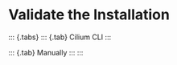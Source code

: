 Validate the Installation
=========================

::: {.tabs}
::: {.tab}
Cilium CLI
:::

::: {.tab}
Manually
:::
:::
